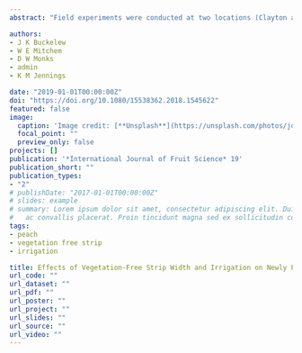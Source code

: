 ```yaml
---
abstract: "Field experiments were conducted at two locations (Clayton and Jackson Springs, NC) to determine the influence of vegetation-free strip width (VFSW) and irrigation on newly planted peach growth and yield in a low-density orchard with a volunteer weedy ground cover. The experiments included VFSW of 0, 0.6, 1.2, 2.4, 3, or 3.6 m under irrigated or nonirrigated conditions. Seasonal variation in the orchard floor vegetation was observed as different weed species reported in summer and winter. However, this difference was not apparent with respect to VFSF and irrigation. At Jackson Springs, NC, the predicted irrigated VFSW which would produce the same trunk cross-sectional area (TCSA) as the grower standard (3-m nonirrigated) was 1.5, 1.3, and 0.8 m for one-, two-, and three-year-old trees, respectively. The predicted irrigated VFSW which would produce the same yield as the grower standard was 1.16 m. At Clayton, TCSA and fruit yield were not different by irrigation, but did increase linearly with VFSW. At both locations, leaf nitrogen (N) concentration was lower in irrigated trees than nonirrigated trees. Leaf N, leaf area, and SPAD were positively related to VFSW at Jackson Springs. In contrast, leaf N concentration was not different by VFSW at Clayton. However, leaf area and SPAD were positively related to VFSW at Clayton. These results suggest that a 1.5 m VFSW combined with proper irrigation and fertilization will produce tree growth and yield in newly planted orchard with volunteer weedy vegetation similar to the current grower standard in the southeastern USA."

authors:
- J K Buckelew
- W E Mitchem
- D W Monks
- admin
- K M Jennings

date: "2019-01-01T00:00:00Z"
doi: "https://doi.org/10.1080/15538362.2018.1545622"
featured: false
image:
  caption: 'Image credit: [**Unsplash**](https://unsplash.com/photos/jdD8gXaTZsc)'
  focal_point: ""
  preview_only: false
projects: []
publication: '*International Journal of Fruit Science* 19'
publication_short: ""
publication_types:
- "2"
# publishDate: "2017-01-01T00:00:00Z"
# slides: example
# summary: Lorem ipsum dolor sit amet, consectetur adipiscing elit. Duis posuere tellus
#   ac convallis placerat. Proin tincidunt magna sed ex sollicitudin condimentum.
tags:
- peach
- vegetation free strip
- irrigation

title: Effects of Vegetation-Free Strip Width and Irrigation on Newly Planted Peach
url_code: ""
url_dataset: ""
url_pdf: ""
url_poster: ""
url_project: ""
url_slides: ""
url_source: ""
url_video: ""
---
```


